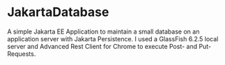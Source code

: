 # JakartaDatabase
A simple Jakarta EE Application to maintain a small database on an application server with Jakarta Persistence.
I used a GlassFish 6.2.5 local server and Advanced Rest Client for Chrome to execute Post- and Put-Requests.
